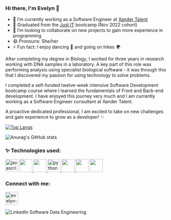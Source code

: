 ### Hi there, I'm Evelyn 👋

- 🔭 I’m currently working as a Software Engineer at [Xander Talent](https://www.xandertalent.com/)
- 🌱 Graduated from the [Just IT](https://www.justit.co.uk/) bootcamp (Nov 2022 cohort)
- 👯 I’m looking to collaborate on new projects to gain more experience in programming
- 😄 Pronouns: She/her
- ⚡ Fun fact: I enjoy dancing 💃 and going on hikes 🌍

After completing my degree in Biology, I worked for three years in research working with DNA samples in a laboratory. A key part of this role was performing analysis using specialist biological software - it was through this that I discovered my passion for using technology to solve problems.

I completed a self-funded twelve-week intensive Software Development bootcamp course where I learned the fundamentals of Front and Back-end development. I have enjoyed this journey very much and I am currently working as a Software Engineer consultant at Xander Talent. 

A proactive dedicated professional, I am excited to take on new challenges and gain experience to grow as a developer! ✨


[![Top Langs](https://github-readme-stats.vercel.app/api/top-langs/?username=everodriguezval&layout=compact)](https://github.com/everodriguezval/github-readme-stats)

![Anurag's GitHub stats](https://github-readme-stats.vercel.app/api?username=everodriguezval&show_icons=true&theme=radical)


### ✨ Technologies used:

<a href="https://developer.mozilla.org/en-US/docs/Web/JavaScript" target="_blank" rel="noreferrer"><img src="https://cdn.jsdelivr.net/gh/devicons/devicon/icons/javascript/javascript-original.svg" alt="javascript" height="40" width="40"/></a> <a href="https://www.w3schools.com/css/" target="_blank" rel="noreferrer"> <img src="https://cdn.jsdelivr.net/gh/devicons/devicon/icons/css3/css3-original.svg" height="40" width="40"/></a><a href="https://www.w3.org/html/" target="_blank" rel="noreferrer"> <img src="https://cdn.jsdelivr.net/gh/devicons/devicon/icons/html5/html5-original.svg" height="40" width="40"/></a><a href="https://www.python.org" target="_blank" rel="noreferrer"> <img src="https://cdn.jsdelivr.net/gh/devicons/devicon/icons/python/python-original.svg" alt="python" height="40" width="40"/></a><a href="https://www.djangoproject.com/" target="_blank" rel="noreferrer"> <img src="https://cdn.jsdelivr.net/gh/devicons/devicon/icons/django/django-plain-wordmark.svg" height="40" width="40" /></a><a href="https://git-scm.com/" target="_blank" rel="noreferrer"> <img src="https://cdn.jsdelivr.net/gh/devicons/devicon/icons/git/git-original.svg" height="40" width="40"/></a> <a href="https://reactjs.org/" target="_blank" rel="noreferrer"><img src="https://cdn.jsdelivr.net/gh/devicons/devicon/icons/react/react-original.svg" height="40" width="40"/></a>
          
          
### Connect with me:

<a href="https://www.linkedin.com/in/evelyn-valenzuela-5aa046154/?locale=en_US" target="blank"><img src="https://cdn.jsdelivr.net/gh/devicons/devicon/icons/linkedin/linkedin-original.svg" alt="evelyn-valenzuela" height="40" width="40" /></a>


![LinkedIn Software   Data Engineering](https://user-images.githubusercontent.com/85391216/221840948-ce6c53c9-567f-4d8d-9feb-be55359de81e.png)         
